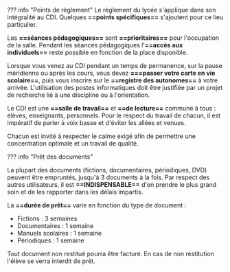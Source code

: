 ??? info "Points de règlement"
Le règlement du lycée s'applique dans son intégralité au CDI. Quelques **==points spécifiques==** s'ajoutent pour ce lieu particulier.

Les **==séances pédagogiques==** sont **==prioritaires==** pour l'occupation de la salle.
Pendant les séances pédagogiques l'**==accès aux individuels==** reste possible en fonction de la place disponible.
    
Lorsque vous venez au CDI pendant un temps de permanence, sur la pause méridienne ou après les cours, vous devez **===passer votre carte en vie scolaire==**, puis vous inscrire sur le **==registre des autonomes==** à votre arrivée. L'utilisation des postes informatiques doit être justifiée par un projet de recherche lié à une discipline ou à l'orientation.
    
Le CDI est une **==salle de travail==** et **==de lecture==** commune à tous : élèves, enseignants, personnels. Pour le respect du travail de chacun, il est impératif de parler à voix basse et d'éviter les allées et venues.

Chacun est invité à respecter le calme exigé afin de permettre une concentration optimale et un travail de qualité.


??? info "Prêt des documents"

La plupart des documents (fictions, documentaires, périodiques, DVD) peuvent être empruntés, jusqu'à 3 documents à la fois.
Par respect des autres utilisateurs, il est **==INDISPENSABLE==** d'en prendre le plus grand soin et de les rapporter dans les délais impartis.
    
La **==durée de prêt==** varie en fonction du type de document :

* Fictions : 3 semaines
* Documentaires : 1 semaine
* Manuels scolaires : 1 semaine
* Périodiques : 1 semaine

Tout document non restitué pourra être facturé.
En cas de non restitution l'élève se verra interdit de prêt.
